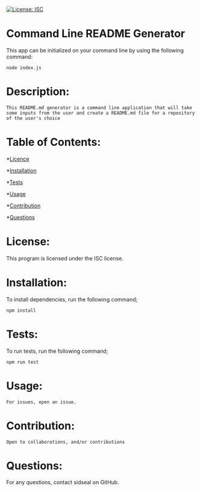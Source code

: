 
 [![License: ISC](https://img.shields.io/badge/License-ISC-yellow.svg)](https://opensource.org/licenses/ISC)
 
# Command Line README Generator
This app can be initialized on your command line by using the following command:

```node index.js```

# Description:
```This README.md generator is a command line application that will take some inputs from the user and create a README.md file for a repository of the user's choice```


# Table of Contents:
*[Licence](#License)

*[Installation](#Installation)

*[Tests](#tests)

*[Usage](#usage)

*[Contribution](#contribution)

*[Questions](#questions)

# License:
This program is licensed under the ISC license.

# Installation:
To install dependencies, run the following command;

```npm install```

# Tests:
To run tests, run the following command;

```npm run test```

# Usage:

```For issues, open an issue.```

# Contribution:

```Open to collaborations, and/or contributions```

# Questions:

For any questions, contact sidseal on GitHub.

